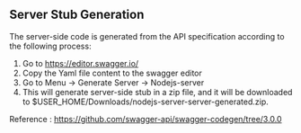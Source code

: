 ## Server Stub Generation

The server-side code is generated from the API specification according to the following process:
1)	Go to https://editor.swagger.io/
2)	Copy the Yaml file content to the swagger editor
3)	Go to Menu -> Generate Server -> Nodejs-server
4)	This will generate server-side stub in a zip file, and it will be downloaded to $USER_HOME/Downloads/nodejs-server-server-generated.zip.

Reference : https://github.com/swagger-api/swagger-codegen/tree/3.0.0





